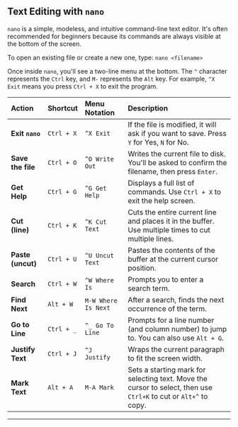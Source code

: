 ## Text Editing with `nano`

`nano` is a simple, modeless, and intuitive command-line text editor. It's often recommended for beginners because its commands are always visible at the bottom of the screen.

To open an existing file or create a new one, type:
`nano <filename>`


Once inside `nano`, you'll see a two-line menu at the bottom. The `^` character represents the `Ctrl` key, and `M-` represents the `Alt` key. For example, `^X Exit` means you press `Ctrl + X` to exit the program.

| Action | Shortcut | Menu Notation | Description |
| :--- | :--- | :--- | :--- |
| **Exit `nano`** | `Ctrl + X` | `^X Exit` | If the file is modified, it will ask if you want to save. Press `Y` for Yes, `N` for No. |
| **Save the file** | `Ctrl + O` | `^O Write Out` | Writes the current file to disk. You'll be asked to confirm the filename, then press `Enter`. |
| **Get Help** | `Ctrl + G` | `^G Get Help` | Displays a full list of commands. Use `Ctrl + X` to exit the help screen. |
| **Cut (line)** | `Ctrl + K` | `^K Cut Text` | Cuts the entire current line and places it in the buffer. Use multiple times to cut multiple lines. |
| **Paste (uncut)** | `Ctrl + U` | `^U Uncut Text` | Pastes the contents of the buffer at the current cursor position. |
| **Search** | `Ctrl + W` | `^W Where Is` | Prompts you to enter a search term. |
| **Find Next** | `Alt + W` | `M-W Where Is Next` | After a search, finds the next occurrence of the term. |
| **Go to Line** | `Ctrl + _` | `^_ Go To Line` | Prompts for a line number (and column number) to jump to. You can also use `Alt + G`. |
| **Justify Text** | `Ctrl + J` | `^J Justify` | Wraps the current paragraph to fit the screen width. |
| **Mark Text** | `Alt + A` | `M-A Mark` | Sets a starting mark for selecting text. Move the cursor to select, then use `Ctrl+K` to cut or `Alt+^` to copy. |

---